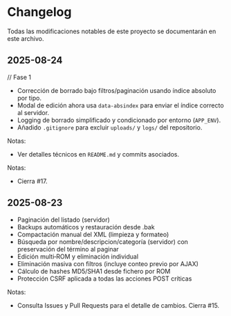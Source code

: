# Changelog

Todas las modificaciones notables de este proyecto se documentarán en este archivo.

## 2025-08-24

// Fase 1

- Corrección de borrado bajo filtros/paginación usando índice absoluto por tipo.
- Modal de edición ahora usa `data-absindex` para enviar el índice correcto al servidor.
- Logging de borrado simplificado y condicionado por entorno (`APP_ENV`).
- Añadido `.gitignore` para excluir `uploads/` y `logs/` del repositorio.

Notas:

- Ver detalles técnicos en `README.md` y commits asociados.

Notas:

- Cierra #17.

## 2025-08-23

- Paginación del listado (servidor)
- Backups automáticos y restauración desde .bak
- Compactación manual del XML (limpieza y formateo)
- Búsqueda por nombre/descripcion/categoría (servidor) con preservación del término al paginar
- Edición multi‑ROM y eliminación individual
- Eliminación masiva con filtros (incluye conteo previo por AJAX)
- Cálculo de hashes MD5/SHA1 desde fichero por ROM
- Protección CSRF aplicada a todas las acciones POST críticas

Notas:

- Consulta Issues y Pull Requests para el detalle de cambios. Cierra #15.
